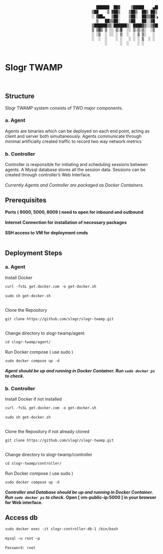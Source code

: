 ````````txt

                                          ██████  ██▓     ▒█████    ▄████  ██▀███  
                                        ▒██    ▒ ▓██▒    ▒██▒  ██▒ ██▒ ▀█▒▓██ ▒ ██▒
                                        ░ ▓██▄   ▒██░    ▒██░  ██▒▒██░▄▄▄░▓██ ░▄█ ▒
                                          ▒   ██▒▒██░    ▒██   ██░░▓█  ██▓▒██▀▀█▄  
                                        ▒██████▒▒░██████▒░ ████▓▒░░▒▓███▀▒░██▓ ▒██▒
                                        ▒ ▒▓▒ ▒ ░░ ▒░▓  ░░ ▒░▒░▒░  ░▒   ▒ ░ ▒▓ ░▒▓░
                                        ░ ░▒  ░ ░░ ░ ▒  ░  ░ ▒ ▒░   ░   ░   ░▒ ░ ▒░
                                        ░  ░  ░    ░ ░   ░ ░ ░ ▒  ░ ░   ░   ░░   ░ 
                                              ░      ░  ░    ░ ░        ░    ░     
                                           

````````

<h1>Slogr TWAMP</h1>
<br>
<h2>Structure</h2>
Slogr TWAMP system consists of TWO major components.
<h3>a. Agent</h3>
Agents are binaries which can be deployed on each end point, acting
as client and server both simultaneously.
Agents communicate through minimal artificially created traffic to
record two way network metrics
<h3>b. Controller</h3>
Controller is responsible for initiating and scheduling sessions
between agents.
A Mysql database stores all the session data.
Sessions can be created through controller’s Web Interface.
<br>
<br>
<em>Currently Agents and Controller are packaged as Docker Containers.</em>


<h2>Prerequisites</h2>
<strong>Ports ( 9000, 5000, 8009 ) need to open for inbound and
outbound<br><br>
Internet Connection for installation of necessary packages<br><br>
SSH access to VM for deployment cmds</strong><br><br>


<h2>Deployment Steps</h2>
<h3>a. Agent</h3>
<p>Install Docker</p>
<code>curl -fsSL get.docker.com -o get-docker.sh</code><br>
<br>
<code>sudo sh get-docker.sh</code><br>
<br>
<p>Clone the Repository</p>
<code>git clone https://github.com/slogr/slogr-twamp.git</code><br><br>
<p>Change directory to slogr-twamp/agent</p>
<code>cd slogr-twamp/agent/</code><br><br
<p>Run Docker compose ( use sudo )</p>
<code>sudo docker compose up -d</code><br><br>
<strong><em>Agent should be up and running in Docker Container. Run <code>sudo docker ps</code> to check.</em></strong>
<h3>b. Controller</h3>
<p>Install Docker if not installed</p>
<code>curl -fsSL get.docker.com -o get-docker.sh</code><br>
<br>
<code>sudo sh get-docker.sh</code><br>
<br>
<p>Clone the Repository if not already cloned</p>
<code>git clone https://github.com/slogr/slogr-twamp.git</code><br><br>
<p>Change directory to slogr-twamp/controller</p>
<code>cd slogr-twamp/controller/</code><br><br
<p>Run Docker compose ( use sudo )</p>
<code>sudo docker compose up -d</code><br><br>
<strong><em>Controller and Database should be up and running in Docker Container. Run <code>sudo docker ps</code> to check.</em></strong>
<strong>Open [ vm-public-ip:5000 ] in your browser for Web interface.</strong><br>

<h2>Access db</h2>
<code>sudo docker exec -it slogr-controller-db-1 /bin/bash</code><br><br>
<code>mysql –u root –p</code><br><br>
<code>Password: root</code><br><br>

